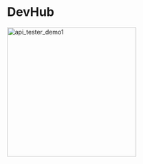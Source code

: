 # DevHub





<img src="https://github.com/K6pkus/Imgs/blob/main/amostra-devHub-api-alura.gif?raw=true" alt="api_tester_demo1" width="300">
